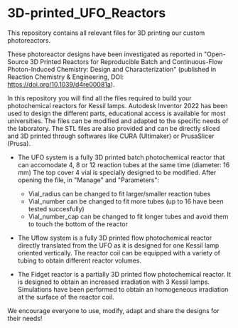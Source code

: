 # 3D-printed_UFO_Reactors
This repository contains all relevant files for 3D printing our custom photoreactors.

These photoreactor designs have been investigated as reported in "Open-Source 3D Printed Reactors for Reproducible Batch and Continuous-Flow Photon-Induced Chemistry: Design and Characterization" (published in Reaction Chemistry & Engineering, DOI: https://doi.org/10.1039/d4re00081a).

In this repository you will find all the files required to build your photochemical reactors for Kessil lamps. Autodesk Inventor 2022 has been used to design the different parts, educational access is available for most universities. The files can be modified and adapted to the specific needs of the laboratory. The STL files are also provided and can be directly sliced and 3D printed through softwares like CURA (Ultimaker) or PrusaSlicer (Prusa). 

- The UFO system is a fully 3D printed batch photochemical reactor that can accomodate 4, 8 or 12 reaction tubes at the same time (diameter: 16 mm) The top cover 4 vial is specially designed to be modified. After opening the file, in "Manage" and "Parameters":
	- Vial_radius can be changed to fit larger/smaller reaction tubes
	- Vial_number can be changed to fit more tubes (up to 16 have been tested succesfully)
	- Vial_number_cap can be changed to fit longer tubes and avoid them to touch the bottom of the reactor

- The Uflow system is a fully 3D printed flow photochemical reactor directly translated from the UFO as it is designed for one Kessil lamp oriented vertically. The reactor coil can be equipped with a variety of tubing to obtain different reactor volumes.

- The Fidget reactor is a partially 3D printed flow photochemical reactor. It is designed to obtain an increased irradiation with 3 Kessil lamps. Simulations have been performed to obtain an homogeneous irradiation at the surface of the reactor coil. 

We encourage everyone to use, modify, adapt and share the designs for their needs!
